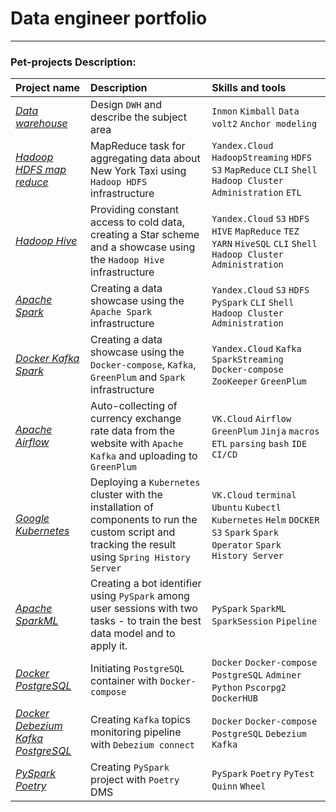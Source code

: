 # Data engineer portfolio

---

### Pet-projects Description:

| Project name                             | Description                                                                                                                                         | 	Skills and tools                                                                                                           |
|:-----------------------------------------|:----------------------------------------------------------------------------------------------------------------------------------------------------|:----------------------------------------------------------------------------------------------------------------------------|
| [*Data warehouse*][1]                    | Design `DWH` and describe the subject area                                                                                                          | `Inmon` `Kimball` `Data volt2` `Anchor modeling`                                                                            |
| [*Hadoop HDFS map reduce*][2]            | MapReduce task for aggregating data about New York Taxi using `Hadoop HDFS` infrastructure                                                          | `Yandex.Cloud` `HadoopStreaming` `HDFS` `S3` `MapReduce` `CLI` `Shell` `Hadoop Cluster Administration` `ETL`                |
| [*Hadoop Hive*][3]                       | Providing constant access to cold data, creating a Star scheme and a showcase using the `Hadoop Hive` infrastructure                                | `Yandex.Cloud` `S3` `HDFS` `HIVE` `MapReduce` `TEZ` `YARN` `HiveSQL` `CLI` `Shell` `Hadoop Cluster Administration`          |
| [*Apache Spark*][4]                      | Creating a data showcase using the `Apache Spark` infrastructure                                                                                    | `Yandex.Cloud` `S3` `HDFS` `PySpark` `CLI` `Shell` `Hadoop Cluster Administration`                                          |
| [*Docker Kafka Spark*][5]                | Creating a data showcase using the `Docker-compose`, `Kafka`, `GreenPlum` and `Spark` infrastructure                                                | `Yandex.Cloud` `Kafka` `SparkStreaming` `Docker-compose` `ZooKeeper` `GreenPlum`                                            |
| [*Apache Airflow*][6]                    | Auto-collecting of currency exchange rate data from the website with `Apache Kafka` and uploading to `GreenPlum`                                    | `VK.Cloud` `Airflow` `GreenPlum` `Jinja` `macros` `ETL` `parsing` `bash` `IDE` `CI/CD`                                      |
| [*Google Kubernetes*][7]                 | Deploying a `Kubernetes` cluster with the installation of components to run the custom script and tracking the result using `Spring History Server` | `VK.Cloud` `terminal` `Ubuntu` `Kubectl` `Kubernetes` `Helm` `DOCKER` `S3` `Spark` `Spark Operator`  `Spark History Server` |
| [*Apache SparkML*][8]                    | Creating a bot identifier using `PySpark` among user sessions with two tasks - to train the best data model and to apply it.                        | `PySpark` `SparkML` `SparkSession` `Pipeline`                                                                               |
| [*Docker PostgreSQL*][9]                 | Initiating `PostgreSQL` container with `Docker-compose`                                                                                             | `Docker` `Docker-compose` `PostgreSQL` `Adminer` `Python` `Pscorpg2` `DockerHUB`                                           |
| [*Docker Debezium Kafka PostgreSQL*][10] | Creating `Kafka` topics monitoring pipeline with `Debezium connect`                                                                                 | `Docker` `Docker-compose` `PostgreSQL` `Debezium` `Kafka`                                                                   |
| [*PySpark Poetry*][11]                   | Creating `PySpark` project with `Poetry` DMS                                                                                                        | `PySpark` `Poetry` `PyTest` `Quinn` `Wheel`                                                                                 |



[1]:https://github.com/Amboss/data_warehouse
[2]:https://github.com/Amboss/hadoop_mapreduce
[3]:https://github.com/Amboss/hadoop_hive
[4]:https://github.com/Amboss/apache_spark
[5]:https://github.com/Amboss/docker_kafka_spark
[6]:https://github.com/Amboss/apache_airflow
[7]:https://github.com/Amboss/google_kubernetes
[8]:https://github.com/Amboss/apache_pyspark_ml
[9]:https://github.com/Amboss/docker_postgres_python
[10]:https://github.com/Amboss/Postgres_Debezium_Kafka
[11]:https://github.com/Amboss/Spark_Poetry

